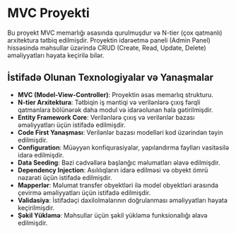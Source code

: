 # MVC Proyekti

Bu proyekt MVC memarlığı əsasında qurulmuşdur və N-tier (çox qatmanlı) arxitektura tətbiq edilmişdir. Proyektin idarəetmə paneli (Admin Panel) hissəsində məhsullar üzərində CRUD (Create, Read, Update, Delete) əməliyyatları həyata keçirilə bilər.

## İstifadə Olunan Texnologiyalar və Yanaşmalar

- **MVC (Model-View-Controller)**: Proyektin əsas memarlıq strukturu.
- **N-tier Arxitektura**: Tətbiqin iş məntiqi və verilənlərə çıxış fərqli qatmanlara bölünərək daha modul və idarəolunan hala gətirilmişdir.
- **Entity Framework Core**: Verilənlərə çıxış və verilənlər bazası əməliyyatları üçün istifadə edilmişdir.
- **Code First Yanaşması**: Verilənlər bazası modelləri kod üzərindən təyin edilmişdir.
- **Configuration**: Müəyyən konfiqurasiyalar, yapılandırma faylları vasitəsilə idarə edilmişdir.
- **Data Seeding**: Bəzi cədvəllərə başlanğıc məlumatları əlavə edilmişdir.
- **Dependency Injection**: Asılılıqların idarə edilməsi və obyekt ömrü nəzarəti üçün istifadə edilmişdir.
- **Mapperlər**: Məlumat transfer obyektləri ilə model obyektləri arasında çevirmə əməliyyatları üçün istifadə edilmişdir.
- **Validasiya**: İstifadəçi daxilolmalarının doğrulanması əməliyyatları həyata keçirilmişdir.
- **Şəkil Yükləmə**: Məhsullar üçün şəkil yükləmə funksionallığı əlavə edilmişdir.
